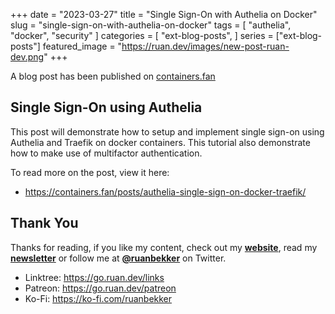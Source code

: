 +++
date = "2023-03-27"
title = "Single Sign-On with Authelia on Docker"
slug = "single-sign-on-with-authelia-on-docker"
tags = [
    "authelia",
    "docker",
    "security"
]
categories = [
    "ext-blog-posts",
]
series = ["ext-blog-posts"]
featured_image = "https://ruan.dev/images/new-post-ruan-dev.png"
+++

A blog post has been published on [containers.fan](https://containers.fan/posts/authelia-single-sign-on-docker-traefik/)

## Single Sign-On using Authelia

This post will demonstrate how to setup and implement single sign-on using Authelia and Traefik on docker containers. This tutorial also demonstrate how to make use of multifactor authentication.

To read more on the post, view it here:

- https://containers.fan/posts/authelia-single-sign-on-docker-traefik/

## Thank You

Thanks for reading, if you like my content, check out my **[website](https://ruan.dev)**, read my **[newsletter](http://digests.ruanbekker.com/?via=ruan-dot-dev-blog)** or follow me at **[@ruanbekker](https://twitter.com/ruanbekker)** on Twitter.

- Linktree: https://go.ruan.dev/links
- Patreon: https://go.ruan.dev/patreon
- Ko-Fi: https://ko-fi.com/ruanbekker
